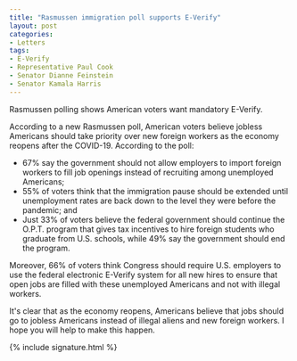 ```yaml
---
title: "Rasmussen immigration poll supports E-Verify"
layout: post
categories:
- Letters
tags:
- E-Verify
- Representative Paul Cook
- Senator Dianne Feinstein
- Senator Kamala Harris
---
```


Rasmussen polling shows American voters want mandatory E-Verify.

According to a new Rasmussen poll, American voters believe jobless Americans should take priority over new foreign workers as the economy reopens after the COVID-19. According to the poll:

- 67% say the government should not allow employers to import foreign workers to fill job openings instead of recruiting among unemployed Americans;
- 55% of voters think that the immigration pause should be extended until unemployment rates are back down to the level they were before the pandemic; and
- Just 33% of voters believe the federal government should continue the O.P.T. program that gives tax incentives to hire foreign students who graduate from U.S. schools, while 49% say the government should end the program.

Moreover, 66% of voters think Congress should require U.S. employers to use the federal electronic E-Verify system for all new hires to ensure that open jobs are filled with these unemployed Americans and not with illegal workers.

It's clear that as the economy reopens, Americans believe that jobs should go to jobless Americans instead of illegal aliens and new foreign workers. I hope you will help to make this happen.

{% include signature.html %}
